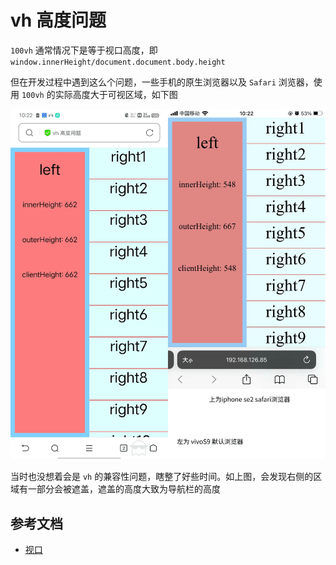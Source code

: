 # vh 高度问题

`100vh` 通常情况下是等于视口高度，即 `window.innerHeight/document.document.body.height`

但在开发过程中遇到这么个问题，一些手机的原生浏览器以及 `Safari` 浏览器，使用 `100vh` 的实际高度大于可视区域，如下图

![vh-before](../../.vuepress/public/img/vh-before.png "vh-before")

当时也没想着会是 `vh` 的兼容性问题，瞎整了好些时间。如上图，会发现右侧的区域有一部分会被遮盖，遮盖的高度大致为导航栏的高度

## 参考文档

- [视口](https://developer.mozilla.org/zh-CN/docs/Web/CSS/Viewport_concepts)
